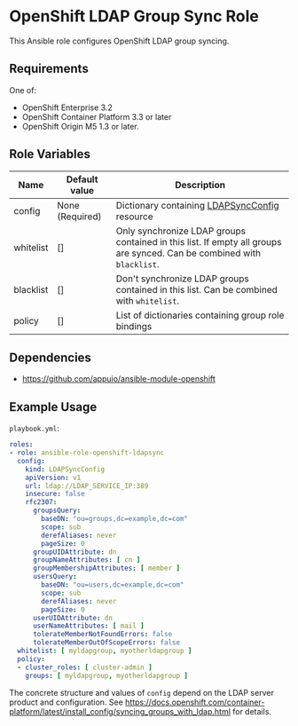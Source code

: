 # OpenShift LDAP Group Sync Role
This Ansible role configures OpenShift LDAP group syncing.

## Requirements

One of:

* OpenShift Enterprise 3.2
* OpenShift Container Platform 3.3 or later
* OpenShift Origin M5 1.3 or later.

## Role Variables

| Name      | Default value   | Description                                                                                                                                        |
|-----------|-----------------|----------------------------------------------------------------------------------------------------------------------------------------------------|
| config    | None (Required) | Dictionary containing [LDAPSyncConfig](https://docs.openshift.com/container-platform/latest/install_config/syncing_groups_with_ldap.html) resource |
| whitelist | []              | Only synchronize LDAP groups contained in this list. If empty all groups are synced. Can be combined with `blacklist`.                             |
| blacklist | []              | Don't synchronize LDAP groups contained in this list. Can be combined with `whitelist`.                                                            |
| policy    | []              | List of dictionaries containing group role bindings                                                                                                |

## Dependencies

* <https://github.com/appuio/ansible-module-openshift>

## Example Usage

`playbook.yml`:

```yaml
roles:
- role: ansible-role-openshift-ldapsync
  config:
    kind: LDAPSyncConfig
    apiVersion: v1
    url: ldap://LDAP_SERVICE_IP:389 
    insecure: false 
    rfc2307:
      groupsQuery:
        baseDN: "ou=groups,dc=example,dc=com"
        scope: sub
        derefAliases: never
        pageSize: 0
      groupUIDAttribute: dn 
      groupNameAttributes: [ cn ] 
      groupMembershipAttributes: [ member ] 
      usersQuery:
        baseDN: "ou=users,dc=example,dc=com"
        scope: sub
        derefAliases: never
        pageSize: 0
      userUIDAttribute: dn 
      userNameAttributes: [ mail ] 
      tolerateMemberNotFoundErrors: false
      tolerateMemberOutOfScopeErrors: false
  whitelist: [ myldapgroup, myotherldapgroup ]
  policy:
  - cluster_roles: [ cluster-admin ]
    groups: [ myldapgroup, myotherldapgroup ]
```

The concrete structure and values of `config` depend on the LDAP server product and configuration. See https://docs.openshift.com/container-platform/latest/install_config/syncing_groups_with_ldap.html for details.
